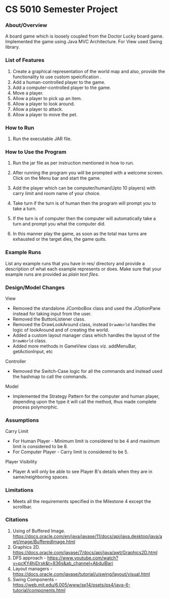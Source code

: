 # CS 5010 Semester Project


### About/Overview

A board game which is loosely coupled from the Doctor Lucky board game. Implemented the game using Java MVC Architecture.
For View used Swing library.



### List of Features

1. Create a graphical representation of the world map and also, provide the functionality to use custom speicification .
2. Add a human-controlled player to the game.
3. Add a computer-controlled player to the game.
4. Move a player.
5. Allow a player to pick up an item.
6. Allow a player to look around.
7. Allow a player to attack.
8. Allow a player to move the pet.



### How to Run

1. Run the executable JAR file.


### How to Use the Program

1. Run the jar file as per instruction mentioned in how to run.

2. After running the program you will be prompted with a welcome screen. Click on the Menu bar and start the game.

3. Add the player which can be computer/human(Upto 10 players) with carry limit and room name of your choice.

4. Take turn if the turn is of human then the program will prompt you to take a turn.

5. If the turn is of computer then the computer will automatically take a turn and prompt you what the computer did.

6. In this manner play the game, as soon as the total max turns are exhausted or the target dies, the game quits.


### Example Runs

List any example runs that you have in res/ directory and provide a description of what each example represents or does. Make sure that your example runs are provided as *plain text files*.



### Design/Model Changes

View
- Removed the standalone JComboBox class and used the JOptionPane instead for taking input from the user.
- Removed the ButtonListener class.
- Removed the DrawLookAround class, instead `DrawWorld` handles the logic of lookAround and of creating the world.
- Added a custom layout manager class which handles the layout of the `DrawWorld` class.
- Added more methods in GameView class viz. addMenuBar, getActionInput, etc

Controller
- Removed the Switch-Case logic for all the commands and instead used the hashmap to call the commands.

Model
- Implemented the Strategy Pattern for the computer and human player, depending upon the type it will call the method, thus made complete process polymorphic.


### Assumptions

Carry Limit 
- For Human Player - Minimum limit is considered to be 4 and maximum limit is considered to be 8.
- For Computer Player - Carry limit is considered to be 5.

Player Visibility
- Player A will only be able to see Player B's details when they are in same/neighboring spaces.

### Limitations

- Meets all the requirements specified in the Milestone 4 except the scrollbar.


### Citations

1. Using of Buffered Image. https://docs.oracle.com/en/java/javase/11/docs/api/java.desktop/java/awt/image/BufferedImage.html
2. Graphics 2D. https://docs.oracle.com/javase/7/docs/api/java/awt/Graphics2D.html
3. DFS approach - https://www.youtube.com/watch?v=pcKY4hjDrxk&t=836s&ab_channel=AbdulBari
4. Layout managers - https://docs.oracle.com/javase/tutorial/uiswing/layout/visual.html
5. Swing Components - https://web.mit.edu/6.005/www/sp14/psets/ps4/java-6-tutorial/components.html



